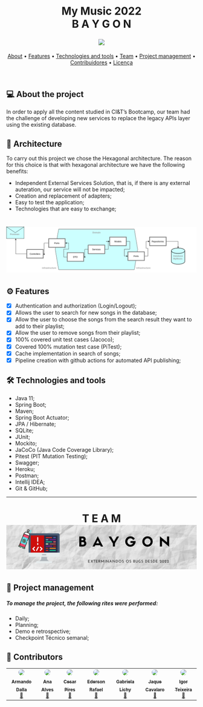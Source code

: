 <h1 align="center">
My Music 2022
   <br>
B A Y G O N
</h1>

<h3 align="center"> 
<img src="https://media.giphy.com/media/lqSDx8SI1916ysr4eq/giphy.gif">
</h3>
<p align="center">
 <a href="#-about-the-project">About</a> •
 <a href="#gear-features">Features</a> • 
 <a href="#hammer_and_wrench-technologies-and-tools">Technologies and tools</a> • 
 <a href="#about-our-team-">Team</a> • 
 <a href="#handshake-project-management">Project management</a> •
 <a href="#-contribuidores">Contribuidores</a> • 
 <a href="#user-content--licença">Licença</a>
</p>
<br>

## 💻 About the project
In order to apply all the content studied in CI&T’s Bootcamp, our team had the challenge of developing new services to replace the legacy APIs layer using the existing database. 

## :triangular_ruler: Architecture
To carry out this project we chose the Hexagonal architecture. The reason for this choice is that with hexagonal architecture we have the following benefits:
- Independent External Services Solution, that is, if there is any external auteration, our service will not be impacted;
- Creation and replacement of adapters;
- Easy to test the application;
- Technologies that are easy to exchange;
<h1 align="center">
 <img alt="Baygon" title="#Baygon" src="./.github/midia/hexagonalbaygon.png"/>
</h1>

## :gear: Features
- [X]  Authentication and authorization (Login/Logout);
- [X]  Allows the user to search for new songs in the database;
- [X]  Allow the user to choose the songs from the search result they want to add to their playlist;
- [X]  Allow the user to remove songs from their playlist;
- [X]  100% covered unit test cases (Jacoco);
- [X]  Covered 100% mutation test case (PiTest);
- [X]  Cache implementation in search of songs;
- [X]  Pipeline creation with github actions for automated API publishing;

## :hammer_and_wrench: Technologies and tools
- Java 11;
- Spring Boot;
- Maven;
- Spring Boot Actuator;
- JPA / Hibernate;
- SQLite;
- JUnit;
- Mockito;
- JaCoCo (Java Code Coverage Library);
- Pitest (PIT Mutation Testing);
- Swagger;
- Heroku;
- Postman;
- Intellij IDEA;
- Git & GitHub;

----

<h1 align="center">
T E A M
 <img alt="Baygon" title="#Baygon" src="./.github/midia/BannerBaygon.png"/>
</h1>

## :handshake: Project management
##### To manage the project, the following rites were performed:
- Daily;
- Planning;
- Demo e retrospective;
- Checkpoint Técnico semanal;

## :robot: Contributors

<table>
  <tr>
    <td align="center"><a href="https://github.com/Armandolx"><img style="border-radius: 50%;" src="https://avatars.githubusercontent.com/u/21975733?v=4" width="100px"/><br /><sub><b>Armando Dalla</b></sub></a><br /><a href="https://github.com/Armandolx" title="Perfil Armando">🚀</a></td> 
    <td align="center"><a href="https://github.com/tc-anaalves"><img style="border-radius: 50%;" src="https://avatars.githubusercontent.com/u/105315430?v=4" width="100px;"/><br /><sub><b>Ana Alves</b></sub></a><br /><a href="https://github.com/tc-anaalves" title="Perfil Ana">🚀</a></td> 
    <td align="center"><a href="https://github.com/cesarapires1"><img style="border-radius: 50%;" src="https://avatars.githubusercontent.com/u/105384220?v=4" width="100px;"/><br /><sub><b>Cesar Pires</b></sub></a><br /><a href="https://github.com/cesarapires1" title="Perfil Cesar">🚀</a></td> 
    <td align="center"><a href="https://github.com/enonnemacher-ciandt"><img style="border-radius: 50%;" src="https://avatars.githubusercontent.com/u/105384086?v=4" width="100px;"/><br /><sub><b>
Ederson Rafael</b></sub></a><br /><a href="https://github.com/enonnemacher-ciandt" title="Perfil Ederson">🚀</a></td> 
    <td align="center"><a href="https://github.com/gabrielalichy"><img style="border-radius: 50%;" src="https://avatars.githubusercontent.com/u/105449193?v=4" width="100px;"/><br/><sub><b>Gabriela Lichy</b></sub></a><br/><a href="https://github.com/gabrielalichy" title="Perfil Gabriela">🚀</a></td> 
    <td align="center"><a href="https://github.com/jcavalaro"><img style="border-radius: 50%;" src="https://avatars.githubusercontent.com/u/105381406?v=4" width="100px;"/><br /><sub><b>Jaque Cavalaro</b></sub></a><br /><a href="https://github.com/jcavalaro" title="Perfil Jaqueline">🚀</a></td> 
    <td align="center"><a href="https://github.com/iteixeira465"><img style="border-radius: 50%;" src="https://avatars.githubusercontent.com/u/105372092?v=4" width="100px;"/><br/><sub><b>Igor Teixeira</b></sub></a><br/><a href="https://github.com/iteixeira465" title="Perfil Igor">🚀</a></td> 
  </tr>
</table>
